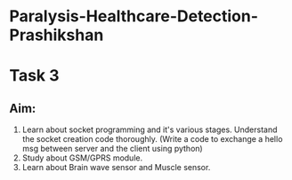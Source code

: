 # Paralysis-Healthcare-Detection-Prashikshan

# Task 3

## Aim:

1. Learn about socket programming and it's various stages. Understand the socket creation code thoroughly.
(Write a code to exchange a hello msg between server and the client using python)
2. Study about GSM/GPRS module.
3. Learn about Brain wave sensor and Muscle sensor.

